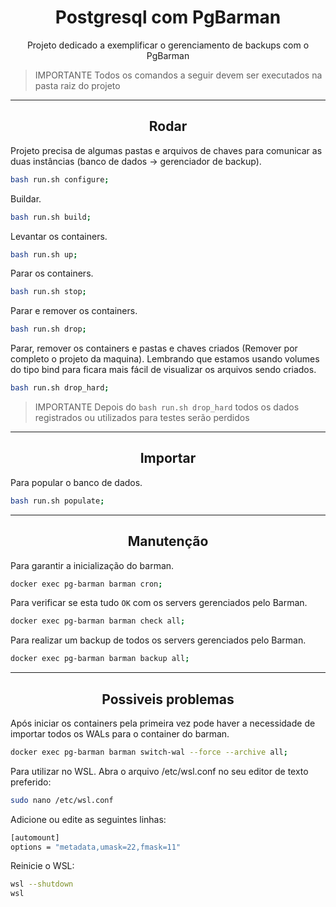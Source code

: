 <center>

# Postgresql com PgBarman

Projeto dedicado a exemplificar o gerenciamento de backups com o PgBarman

</center>

> IMPORTANTE
> Todos os comandos a seguir devem ser executados na pasta raiz do projeto

---

<center>

## Rodar

</center>

Projeto precisa de algumas pastas e arquivos de chaves para comunicar as duas instâncias (banco de dados -> gerenciador de backup).
```bash
bash run.sh configure;
```

Buildar.
```bash
bash run.sh build;
```


Levantar os containers.
```bash
bash run.sh up;
```


Parar os containers.
```bash
bash run.sh stop;
```


Parar e remover os containers.
```bash
bash run.sh drop;
```


Parar, remover os containers e pastas e chaves criados (Remover por completo o projeto da maquina). Lembrando que estamos usando volumes do tipo bind para ficara mais fácil de visualizar os arquivos sendo criados.
```bash
bash run.sh drop_hard;
```

> IMPORTANTE
> Depois do `bash run.sh drop_hard` todos os dados registrados ou utilizados para testes serão perdidos


---

<center>

## Importar

</center>

Para popular o banco de dados.
```bash
bash run.sh populate;
```

---

<center>

## Manutenção

</center>

Para garantir a inicialização do barman.
```bash
docker exec pg-barman barman cron;
```

Para verificar se esta tudo `OK` com os servers gerenciados pelo Barman.
```bash
docker exec pg-barman barman check all;
```

Para realizar um backup de todos os servers gerenciados pelo Barman.
```bash
docker exec pg-barman barman backup all;
```

---

<center>

## Possiveis problemas

</center>

Após iniciar os containers pela primeira vez pode haver a necessidade de importar todos os WALs para o container do barman.
```bash
docker exec pg-barman barman switch-wal --force --archive all;
```

Para utilizar no WSL. Abra o arquivo /etc/wsl.conf no seu editor de texto preferido:
```bash
sudo nano /etc/wsl.conf
```
Adicione ou edite as seguintes linhas:
```bash
[automount]
options = "metadata,umask=22,fmask=11"
```

Reinicie o WSL:
```bash
wsl --shutdown
wsl
```
